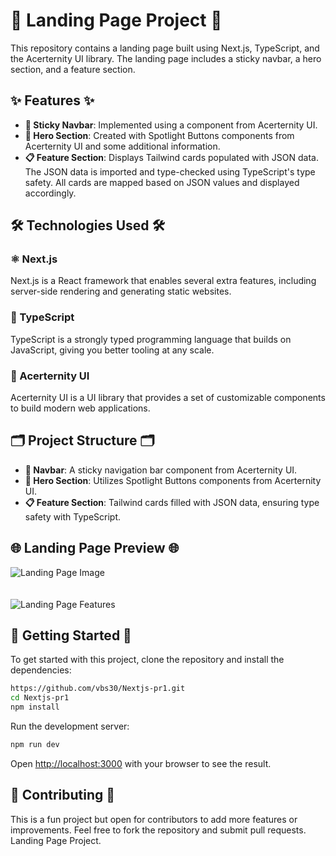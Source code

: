 # 🌟 Landing Page Project 🌟

This repository contains a landing page built using Next.js, TypeScript, and the Acerternity UI library. The landing page includes a sticky navbar, a hero section, and a feature section.

## ✨ Features ✨
- **📌 Sticky Navbar**: Implemented using a component from Acerternity UI.
- **🚀 Hero Section**: Created with Spotlight Buttons components from Acerternity UI and some additional information.
- **📋 Feature Section**: Displays Tailwind cards populated with JSON data. The JSON data is imported and type-checked using TypeScript's type safety. All cards are mapped based on JSON values and displayed accordingly.

## 🛠️ Technologies Used 🛠️

### ⚛️ Next.js
Next.js is a React framework that enables several extra features, including server-side rendering and generating static websites.

### 📝 TypeScript
TypeScript is a strongly typed programming language that builds on JavaScript, giving you better tooling at any scale.

### 🎨 Acerternity UI
Acerternity UI is a UI library that provides a set of customizable components to build modern web applications.

## 🗂️ Project Structure 🗂️

- **📌 Navbar**: A sticky navigation bar component from Acerternity UI.
- **🚀 Hero Section**: Utilizes Spotlight Buttons components from Acerternity UI.
- **📋 Feature Section**: Tailwind cards filled with JSON data, ensuring type safety with TypeScript.

## 🌐 Landing Page Preview 🌐

![Landing Page Image](https://github.com/user-attachments/assets/16e0a3b2-8f2a-4c73-933f-f3f331b9f82e)
<br><br><br>
![Landing Page Features](https://github.com/user-attachments/assets/58a9a5d7-94ed-44c4-b71b-ba513c2bb271)

## 🚀 Getting Started 🚀

To get started with this project, clone the repository and install the dependencies:

```bash
https://github.com/vbs30/Nextjs-pr1.git
cd Nextjs-pr1
npm install
```

Run the development server:

```bash
npm run dev
```

Open [http://localhost:3000](http://localhost:3000) with your browser to see the result.

## 🤝 Contributing 🤝

This is a fun project but open for contributors to add more features or improvements. Feel free to fork the repository and submit pull requests. Landing Page Project.
